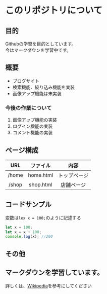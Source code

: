 # このリポジトリについて
## 目的
Githubの学習を目的としています。  
今はマークダウンを学習中です。
## 概要
- ブログサイト
- 検索機能、絞り込み機能を実装
- 画像アップ機能は未実装

### 今後の作業について
1. 画像アップ機能の実装
1. ログイン機能の実装
1. コメント機能の実装

## ページ構成
| URL | ファイル | 内容 |
|:---:|:-------:|:----:|
| /home | home.html | トップページ |
| /shop | shop.html | 店舗ページ |


## コードサンプル
変数は`lex x = 100;`のように記述する
```javascript
let x = 100;
let x = x + 100;
console.log(x); //200
```

## その他
**マークダウン**を学習しています。
---
詳しくは、[Wikipedia](https://ja.wikipedia.org/wiki/Markdown)を参考にしてください